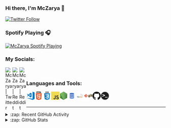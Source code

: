 
### Hi there, I'm McZarya 👋

[![Twitter Follow](https://img.shields.io/twitter/follow/McZaryaThe2nd?color=1DA1F2&logo=twitter&style=for-the-badge)](https://twitter.com/intent/follow?original_referer=https%3A%2F%2Fgithub.com%2FMcZaryaThe2nd&screen_name=McZaryaThe2nd)


### Spotify Playing 🎧

[<img src="https://novatorem-swart-eta.vercel.app/api/spotify" alt="McZarya Spotify Playing" width="350" />](https://open.spotify.com/user/mczarya_?si=EI-2aFA5RxqCigDPEtDF5Q)

### My Socials:

[<img align="left" alt="McZarya | Twitter" width="22px" src="https://cdn.jsdelivr.net/npm/simple-icons@v3/icons/twitter.svg" />][twitter]
[<img align="left" alt="McZarya | Reddit" width="22px" src="https://cdn.jsdelivr.net/npm/simple-icons@v3/icons/reddit.svg" />][reddit]
[<img align="left" alt="McZarya | Reddit" width="22px" src="https://cdn.jsdelivr.net/npm/simple-icons@v3/icons/steam.svg" />][steam]

<br />

### Languages and Tools:

<img align="left" alt="Visual Studio Code" width="26px" src="https://raw.githubusercontent.com/github/explore/80688e429a7d4ef2fca1e82350fe8e3517d3494d/topics/visual-studio-code/visual-studio-code.png" />
<img align="left" alt="HTML5" width="26px" src="https://raw.githubusercontent.com/github/explore/80688e429a7d4ef2fca1e82350fe8e3517d3494d/topics/html/html.png" />
<img align="left" alt="CSS3" width="26px" src="https://raw.githubusercontent.com/github/explore/80688e429a7d4ef2fca1e82350fe8e3517d3494d/topics/css/css.png" />
<img align="left" alt="JavaScript" width="26px" src="https://raw.githubusercontent.com/github/explore/80688e429a7d4ef2fca1e82350fe8e3517d3494d/topics/javascript/javascript.png" />
<img align="left" alt="Node.js" width="26px" src="https://raw.githubusercontent.com/github/explore/80688e429a7d4ef2fca1e82350fe8e3517d3494d/topics/nodejs/nodejs.png" />
<img align="left" alt="SQL" width="26px" src="https://raw.githubusercontent.com/github/explore/80688e429a7d4ef2fca1e82350fe8e3517d3494d/topics/sql/sql.png" />
<img align="left" alt="MySQL" width="26px" src="https://raw.githubusercontent.com/github/explore/80688e429a7d4ef2fca1e82350fe8e3517d3494d/topics/mysql/mysql.png" />
<img align="left" alt="Git" width="26px" src="https://raw.githubusercontent.com/github/explore/80688e429a7d4ef2fca1e82350fe8e3517d3494d/topics/git/git.png" />
<img align="left" alt="GitHub" width="26px" src="https://raw.githubusercontent.com/github/explore/78df643247d429f6cc873026c0622819ad797942/topics/github/github.png" />
<img align="left" alt="Terminal" width="26px" src="https://raw.githubusercontent.com/github/explore/80688e429a7d4ef2fca1e82350fe8e3517d3494d/topics/terminal/terminal.png" />

<br />
<br />

---

<details>
  <summary>:zap: Recent GitHub Activity</summary>
  
<!--START_SECTION:activity-->


</details>

<details>
  <summary>:zap: GitHub Stats</summary>

  [![Top Langs](https://github-readme-stats.vercel.app/api/top-langs/?username=McZarya&layout=compact&theme=tokyonight)](https://github.com/McZarya/github-readme-stats)

  <img align="left" alt="McZarya's GitHub Stats" src="https://github-readme-stats.codestackr.vercel.app/api?username=McZarya&show_icons=true&hide_border=true&count_private=true&theme=tokyonight" />

</details>



[twitter]: https://twitter.com/McZaryaThe2nd
[reddit]:  https://www.reddit.com/user/McZarya
[steam]:   https://steamcommunity.com/id/not-using-cheats-is-hard/

<!--<img align="left" alt="McZarya's GitHub Stats" src="github-readme-stats.mczarya.vercel.app/api?username=McZarya&show_icons=true&hide_border=true&count_private=true&theme=tokyonight" /> -->

